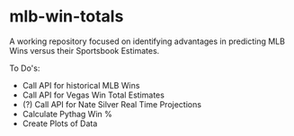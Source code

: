 # mlb-win-totals

A working repository focused on identifying advantages in predicting MLB Wins versus their Sportsbook Estimates. 


To Do's:

- Call API for historical MLB Wins
- Call API for Vegas Win Total Estimates
- (?) Call API for Nate Silver Real Time Projections
- Calculate Pythag Win %
- Create Plots of Data

